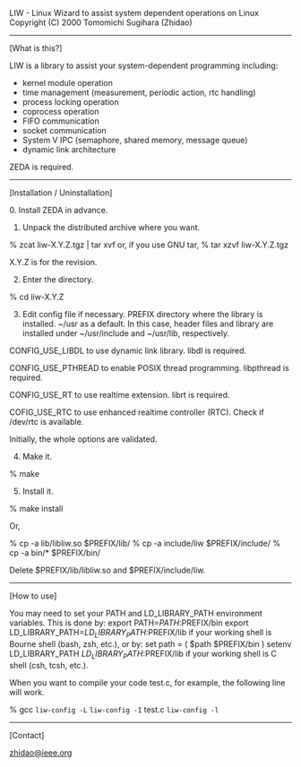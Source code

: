 LIW - Linux Wizard to assist system dependent operations on Linux
Copyright (C) 2000 Tomomichi Sugihara (Zhidao)

-----------------------------------------------------------------
[What is this?]

LIW is a library to assist your system-dependent programming
including:

 - kernel module operation
 - time management (measurement, periodic action, rtc handling)
 - process locking operation
 - coprocess operation
 - FIFO communication
 - socket communication
 - System V IPC (semaphore, shared memory, message queue)
 - dynamic link architecture

ZEDA is required.

-----------------------------------------------------------------
[Installation / Uninstallation]

<install>
0. Install ZEDA in advance.

1. Unpack the distributed archive where you want.

% zcat liw-X.Y.Z.tgz | tar xvf
or, if you use GNU tar,
% tar xzvf liw-X.Y.Z.tgz

X.Y.Z is for the revision.

2. Enter the directory.

% cd liw-X.Y.Z

3. Edit config file if necessary.
  PREFIX          directory where the library is installed.
                  ~/usr as a default. In this case, header files
                  and library are installed under ~/usr/include
                  and ~/usr/lib, respectively.

  CONFIG_USE_LIBDL to use dynamic link library. libdl is required.

  CONFIG_USE_PTHREAD to enable POSIX thread programming. libpthread is required.

  CONFIG_USE_RT  to use realtime extension. librt is required.

  COFIG_USE_RTC  to use enhanced realtime controller (RTC).
                 Check if /dev/rtc is available.

  Initially, the whole options are validated.

4. Make it.

% make

5. Install it.

% make install

Or,

% cp -a lib/libliw.so $PREFIX/lib/
% cp -a include/liw $PREFIX/include/
% cp -a bin/* $PREFIX/bin/

<uninstall>
Delete $PREFIX/lib/libliw.so and $PREFIX/include/liw.

-----------------------------------------------------------------
[How to use]

You may need to set your PATH and LD_LIBRARY_PATH environment
variables. This is done by:
 export PATH=$PATH:$PREFIX/bin
 export LD_LIBRARY_PATH=$LD_LIBRARY_PATH:$PREFIX/lib
if your working shell is Bourne shell (bash, zsh, etc.), or by:
 set path = ( $path $PREFIX/bin )
 setenv LD_LIBRARY_PATH $LD_LIBRARY_PATH:$PREFIX/lib
if your working shell is C shell (csh, tcsh, etc.).

When you want to compile your code test.c, for example, the following
line will work.

% gcc `liw-config -L` `liw-config -I` test.c `liw-config -l`

-----------------------------------------------------------------
[Contact]

zhidao@ieee.org
